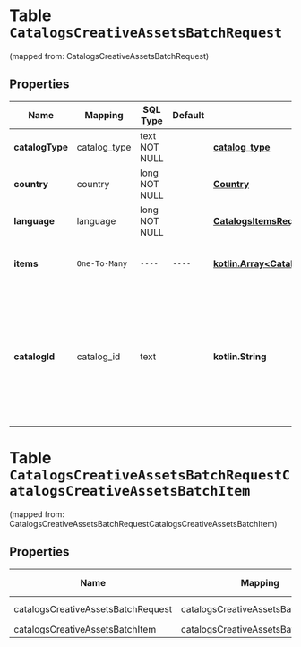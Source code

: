 
# Table `CatalogsCreativeAssetsBatchRequest`
(mapped from: CatalogsCreativeAssetsBatchRequest)

## Properties
Name | Mapping | SQL Type | Default | Type | Description | Notes
---- | ------- | -------- | ------- | ---- | ----------- | -----
**catalogType** | catalog_type | text NOT NULL |  | [**catalog_type**](#CatalogType) |  | 
**country** | country | long NOT NULL |  | [**Country**](Country.md) |  |  [foreignkey]
**language** | language | long NOT NULL |  | [**CatalogsItemsRequestLanguage**](CatalogsItemsRequestLanguage.md) |  |  [foreignkey]
**items** | `One-To-Many` | `----` | `----`  | [**kotlin.Array&lt;CatalogsCreativeAssetsBatchItem&gt;**](CatalogsCreativeAssetsBatchItem.md) | Array with creative assets item operations | 
**catalogId** | catalog_id | text |  | **kotlin.String** | Catalog id pertaining to the creative assets item. If not provided, default to oldest creative assets catalog |  [optional]





# **Table `CatalogsCreativeAssetsBatchRequestCatalogsCreativeAssetsBatchItem`**
(mapped from: CatalogsCreativeAssetsBatchRequestCatalogsCreativeAssetsBatchItem)

## Properties
Name | Mapping | SQL Type | Default | Type | Description | Notes
---- | ------- | -------- | ------- | ---- | ----------- | -----
catalogsCreativeAssetsBatchRequest | catalogsCreativeAssetsBatchRequest | long | | kotlin.Long | Primary Key | *one*
catalogsCreativeAssetsBatchItem | catalogsCreativeAssetsBatchItem | long | | kotlin.Long | Foreign Key | *many*




